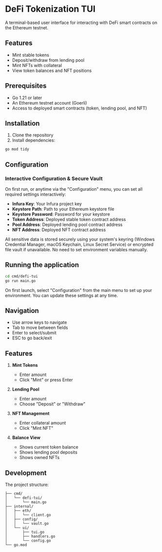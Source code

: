 # DeFi Tokenization TUI

A terminal-based user interface for interacting with DeFi smart contracts on the Ethereum testnet.

## Features

- Mint stable tokens
- Deposit/withdraw from lending pool
- Mint NFTs with collateral
- View token balances and NFT positions

## Prerequisites

- Go 1.21 or later
- An Ethereum testnet account (Goerli)
- Access to deployed smart contracts (token, lending pool, and NFT)

## Installation

1. Clone the repository
2. Install dependencies:
```bash
go mod tidy
```

## Configuration

### Interactive Configuration & Secure Vault

On first run, or anytime via the "Configuration" menu, you can set all required settings interactively:

- **Infura Key**: Your Infura project key
- **Keystore Path**: Path to your Ethereum keystore file
- **Keystore Password**: Password for your keystore
- **Token Address**: Deployed stable token contract address
- **Pool Address**: Deployed lending pool contract address
- **NFT Address**: Deployed NFT contract address

All sensitive data is stored securely using your system's keyring (Windows Credential Manager, macOS Keychain, Linux Secret Service) or encrypted file vault if unavailable. No need to set environment variables manually.

## Running the application

```bash
cd cmd/defi-tui
go run main.go
```

On first launch, select "Configuration" from the main menu to set up your environment. You can update these settings at any time.

## Navigation

- Use arrow keys to navigate
- Tab to move between fields
- Enter to select/submit
- ESC to go back/exit

## Features

1. **Mint Tokens**
   - Enter amount
   - Click "Mint" or press Enter

2. **Lending Pool**
   - Enter amount
   - Choose "Deposit" or "Withdraw"

3. **NFT Management**
   - Enter collateral amount
   - Click "Mint NFT"

4. **Balance View**
   - Shows current token balance
   - Shows lending pool deposits
   - Shows owned NFTs

## Development

The project structure:

```
├── cmd/
│   └── defi-tui/
│       └── main.go
├── internal/
│   ├── eth/
│   │   └── client.go
│   ├── config/
│   │   └── vault.go
│   └── ui/
│       ├── tui.go
│       ├── handlers.go
│       └── config.go
└── go.mod
```
